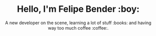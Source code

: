 <h1 align='center'>
  Hello, I'm Felipe Bender :boy:
</h1>

<p align='center'>
  A new developer on the scene, learning a lot of stuff :books: and having way too much coffee :coffee:.
</p>
